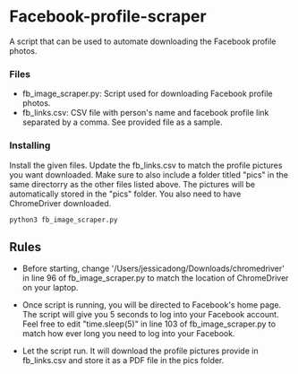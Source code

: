 # Facebook-profile-scraper

 A script that can be used to automate downloading the Facebook profile photos.

### Files

* fb_image_scraper.py: Script used for downloading Facebook profile photos.
* fb_links.csv: CSV file with person's name and facebook profile link separated by a comma. See provided file as a sample.


### Installing

Install the given files. Update the fb_links.csv to match the profile pictures you want downloaded. Make sure to also include a folder titled "pics" in the same directorry as the other files listed above. The pictures will be automatically stored in the "pics" folder. You also need to have ChromeDriver downloaded.

```
python3 fb_image_scraper.py
```


## Rules

* Before starting, change '/Users/jessicadong/Downloads/chromedriver' in line 96 of fb_image_scraper.py to match the location of ChromeDriver on your laptop.

* Once script is running, you will be directed to Facebook's home page. The script will give you 5 seconds to log into your Facebook account. Feel free to edit "time.sleep(5)" in line 103 of fb_image_scraper.py to match how ever long you need to log into your Facebook.

* Let the script run. It will download the profile pictures provide in fb_links.csv and store it as a PDF file in the pics folder.
